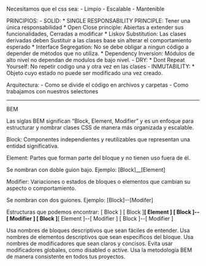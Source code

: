 Necesitamos que el css sea:
    - Limpio
    - Escalable
    - Mantenible

PRINCIPIOS:
    - SOLID:
        * SINGLE RESPONSABILITY PRINCIPLE: Tener una única responsabilidad
        * Open Close principle: Abiertas a extender sus funcionalidades, Cerradas a modificar
        * Liskov Substitution: Las clases derivadas deben Sustituir a las clases base sin alterar el comportamiento esperado
        * Interface Segregation: No se debe obligar a ningun código a depender de métodos que no utiliza.
        * Dependency Inversion: Módulos de alto nivel no dependan de modulos de bajo nivel.
    - DRY:
        * Dont Repeat Yourself: No repetir codigo una y otra vez en las clases
    - INMUTABILITY:
        * Objeto cuyo estado no puede ser modificado una vez creado.

Arquitectura:
    -   Como se divide el código en archivos y carpetas
    -   Como trabajamos con nuestros selectones

**************************
BEM

Las siglas BEM significan “Block, Element, Modifier” y es un enfoque para estructurar y nombrar clases CSS de manera más organizada y escalable.

Block: Componentes independientes y reutilizables que representan una entidad significativa.

Element: Partes que forman parte del bloque y no tienen uso fuera de él.

Se nombran con doble guion bajo.
Ejemplo: [Block]__[Element]

Modifier: Variaciones o estados de bloques o elementos que cambian su aspecto o comportamiento.

Se nombran con dos guiones.
Ejemplo: [Block]--[Modifer]

Estructuras que podemos encontrar:
[ Block ]
[ Block ]__[ Element ]
[ Block ]--[ Modifier ]
[ Block ]__[ Element ]--[ Modifier ]
[ Block ]--[ Modifier ]

Usa nombres de bloques descriptivos que sean fáciles de entender.
Usa nombres de elementos descriptivos que sean específicos del bloque.
Usa nombres de modificadores que sean claros y concisos.
Evita usar modificadores globales, como disabled o active.
Usa la metodología BEM de manera consistente en todos tus proyectos.
